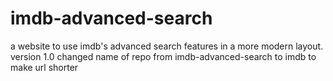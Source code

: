 # imdb-advanced-search
a website to use imdb's advanced search features in a more modern layout.
version 1.0
changed name of repo from imdb-advanced-search to imdb to make url shorter
